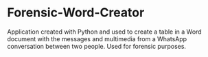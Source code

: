 # Forensic-Word-Creator
 Application created with Python and used to create a table in a Word document with the messages and multimedia from a WhatsApp conversation between two people. Used for forensic purposes.
